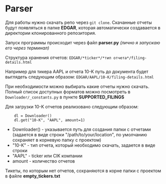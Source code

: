 # Parser
Для работы нужно скачать репо через `git clone`. 
Скачанные отчеты будут появляться в папке **EDGAR**, которая автоматически создавается в директории клонированного репозитория.

Запуск программы происходит через файл **parser.py** *(лично я запускаю его через терминал)*

Структура хранения отчетов: `EDGAR/*ticker*/*тип отчета*/filing-details.html`

Например для тикера AAPL и отчета 10-K путь до документа будет выглядеть следующим образом: `EDGAR/AAPL/10-K/filing-details.html`

При необходимости можно выбирать какие отчеты нужно скачать. Полный список доступных форматов можно посмотреть в `Downloader/_constants.py` в пункте **SUPPORTED_FILINGS**

Для загрузки 10-K отчетов реализовано следующим образом:

```
	dl = Downloader()
	dl.get("10-K", "AAPL", amount=1)
```
- Downloader() - указывается путь для создания папки с отчетами (задается в виде строки "/path/to/your/location", по умолчанию сохраняет в корневую папку с проектом)
- "10-K" - тип отчета, который необходимо скачать, задается в виде строки
- "AAPL" - ticker или CIK компании
- amount - количество отчетов

Тикеты, по которым нет отчетов, сохраняются в корне папки с проектом в файле **empty_tickers.txt**
